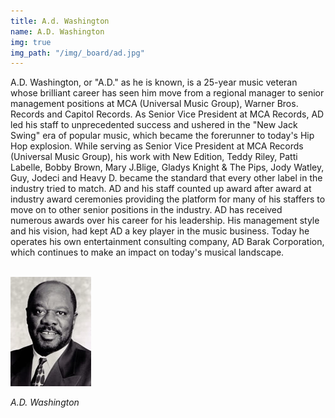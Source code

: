 ```yaml
---
title: A.d. Washington
name: A.D. Washington
img: true
img_path: "/img/_board/ad.jpg"
---
```


A.D. Washington, or &quot;A.D.&quot; as he is known, is a 25-year music veteran whose
brilliant career has seen him move from a regional manager to senior
management positions at MCA (Universal Music Group), Warner Bros. Records
and Capitol Records. As Senior Vice President at MCA Records, AD led his staff
to unprecedented success and ushered in the &quot;New Jack Swing&quot; era of popular
music, which became the forerunner to today&#39;s Hip Hop explosion. While serving
as Senior Vice President at MCA Records (Universal Music Group), his work with
New Edition, Teddy Riley, Patti Labelle, Bobby Brown, Mary J.Blige, Gladys
Knight &amp; The Pips, Jody Watley, Guy, Jodeci and Heavy D. became the standard
that every other label in the industry tried to match. AD and his staff counted up
award after award at industry award ceremonies providing the platform for many
of his staffers to move on to other senior positions in the industry. AD has
received numerous awards over his career for his leadership. His management
style and his vision, had kept AD a key player in the music business. Today he
operates his own entertainment consulting company, AD Barak Corporation,
which continues to make an impact on today&#39;s musical landscape.

<br>
<img class="center-block" src="img/board/ad.jpg">
<p class="text-center"><em>A.D. Washington</em></p>
